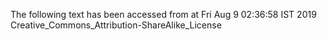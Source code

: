 The following text has been accessed from at Fri Aug 9 02:36:58 IST 2019
Creative_Commons_Attribution-ShareAlike_License
